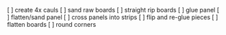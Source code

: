[ ] create 4x cauls
[ ] sand raw boards
[ ] straight rip boards
[ ] glue panel
[ ] flatten/sand panel
[ ] cross panels into strips
[ ] flip and re-glue pieces
[ ] flatten boards
[ ] round corners
